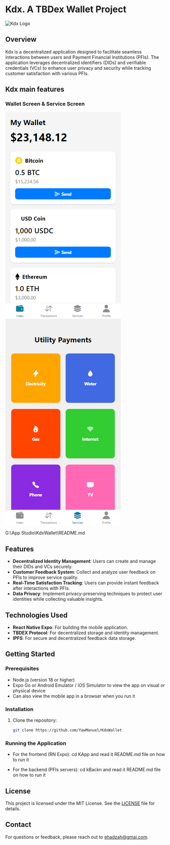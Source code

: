 # Kdx. A TBDex Wallet Project

![Kdx Logo](path/to/your/logo.png)  <!-- Replace with the actual path to your logo image -->

## Overview
Kdx is a decentralized application designed to facilitate seamless interactions between users and Payment Financial Institutions (PFIs). The application leverages decentralized identifiers (DIDs) and verifiable credentials (VCs) to enhance user privacy and security while tracking customer satisfaction with various PFIs.

## Kdx main features
### Wallet Screen  & Service Screen
![Wallet Screen](kApp/assets/wallet_screen.png)![Service Screen](kApp/assets/service_screen.png) 

G:\App Studio\KdxWallet\README.md
## Features
- **Decentralized Identity Management**: Users can create and manage their DIDs and VCs securely.
- **Customer Feedback System**: Collect and analyze user feedback on PFIs to improve service quality.
- **Real-Time Satisfaction Tracking**: Users can provide instant feedback after interactions with PFIs.
- **Data Privacy**: Implement privacy-preserving techniques to protect user identities while collecting valuable insights.

## Technologies Used
- **React Native Expo**: For building the mobile application.
- **TBDEX Protocol**: For decentralized storage and identity management.
- **IPFS**: For secure and decentralized feedback data storage.

## Getting Started

### Prerequisites
- Node.js (version 18 or higher)
- Expo Go or Android Emulator / iOS Simulator to view the app on visual or physical device
- Can also view the mobile app in a browser when you run it 



### Installation
1. Clone the repository:
   ```bash
   git clone https://github.com/YawManuel/KdxWallet
   ```

### Running the Application
- For the frontend (RN Expo):
  cd KApp and read it README.md file on how to run it
 
- For the backend (PFIs servers):
  cd kBackn and read it README.md file on how to run it

## License
This project is licensed under the MIT License. See the [LICENSE](LICENSE) file for details.

## Contact
For questions or feedback, please reach out to [ehadzah@gmai.com](mailto:your.email@example.com).
